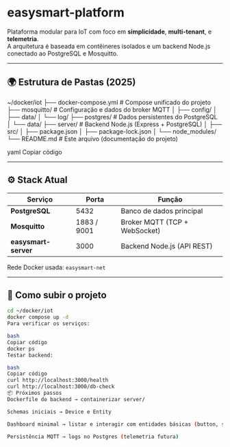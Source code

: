 # easysmart-platform

Plataforma modular para IoT com foco em **simplicidade**, **multi-tenant**, e **telemetria**.  
A arquitetura é baseada em contêineres isolados e um backend Node.js conectado ao PostgreSQL e Mosquitto.

---

## 🌍 Estrutura de Pastas (2025)

~/docker/iot
├── docker-compose.yml # Compose unificado do projeto
├── mosquitto/ # Configuração e dados do broker MQTT
│ ├── config/
│ ├── data/
│ └── log/
├── postgres/ # Dados persistentes do PostgreSQL
│ └── data/
├── server/ # Backend Node.js (Express + PostgreSQL)
│ ├── src/
│ ├── package.json
│ ├── package-lock.json
│ └── node_modules/
└── README.md # Este arquivo (documentação do projeto)

yaml
Copiar código

---

## ⚙️ Stack Atual

| Serviço | Porta | Função |
|----------|--------|--------|
| **PostgreSQL** | 5432 | Banco de dados principal |
| **Mosquitto** | 1883 / 9001 | Broker MQTT (TCP + WebSocket) |
| **easysmart-server** | 3000 | Backend Node.js (API REST) |

Rede Docker usada: `easysmart-net`

---

## 🚀 Como subir o projeto

```bash
cd ~/docker/iot
docker compose up -d
Para verificar os serviços:

bash
Copiar código
docker ps
Testar backend:

bash
Copiar código
curl http://localhost:3000/health
curl http://localhost:3000/db-check
📦 Próximos passos
Dockerfile do backend → containerizar server/

Schemas iniciais → Device e Entity

Dashboard minimal → listar e interagir com entidades básicas (button, slider, sensor_text)

Persistência MQTT → logs no Postgres (telemetria futura)

